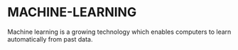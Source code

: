 # MACHINE-LEARNING
Machine learning is a growing technology which enables computers to learn automatically from past data.
